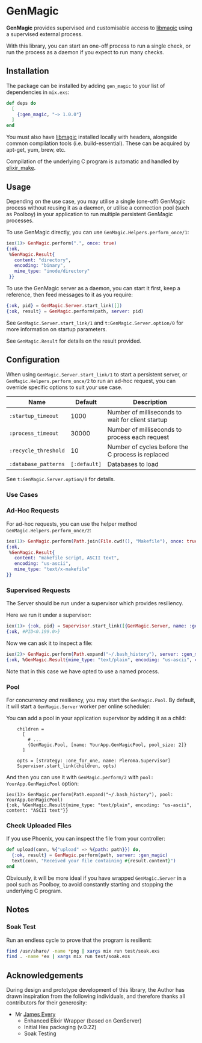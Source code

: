 # GenMagic

**GenMagic** provides supervised and customisable access to [libmagic](http://man7.org/linux/man-pages/man3/libmagic.3.html) using a supervised external process.

With this library, you can start an one-off process to run a single check, or run the process as a daemon if you expect to run many checks.

## Installation

The package can be installed by adding `gen_magic` to your list of dependencies in `mix.exs`:

```elixir
def deps do
  [
    {:gen_magic, "~> 1.0.0"}
  ]
end
```

You must also have [libmagic](http://man7.org/linux/man-pages/man3/libmagic.3.html) installed locally with headers, alongside common compilation tools (i.e. build-essential). These can be acquired by apt-get, yum, brew, etc.

Compilation of the underlying C program is automatic and handled by [elixir_make](https://github.com/elixir-lang/elixir_make).

## Usage

Depending on the use case, you may utilise a single (one-off) GenMagic process without reusing it as a daemon, or utilise a connection pool (such as Poolboy) in your application to run multiple persistent GenMagic processes.

To use GenMagic directly, you can use `GenMagic.Helpers.perform_once/1`:

```elixir
iex(1)> GenMagic.perform(".", once: true)
{:ok,
 %GenMagic.Result{
   content: "directory",
   encoding: "binary",
   mime_type: "inode/directory"
 }}
```

To use the GenMagic server as a daemon, you can start it first, keep a reference, then feed messages to it as you require:

```elixir
{:ok, pid} = GenMagic.Server.start_link([])
{:ok, result} = GenMagic.perform(path, server: pid)
```

See `GenMagic.Server.start_link/1` and `t:GenMagic.Server.option/0` for more information on startup parameters.

See `GenMagic.Result` for details on the result provided.

## Configuration

When using `GenMagic.Server.start_link/1` to start a persistent server, or `GenMagic.Helpers.perform_once/2` to run an ad-hoc request, you can override specific options to suit your use case.

| Name | Default | Description |
| - | - | - |
| `:startup_timeout` | 1000 | Number of milliseconds to wait for client startup |
| `:process_timeout` | 30000 | Number of milliseconds to process each request |
| `:recycle_threshold` | 10 | Number of cycles before the C process is replaced |
| `:database_patterns` | `[:default]` | Databases to load |

See `t:GenMagic.Server.option/0` for details.

### Use Cases

### Ad-Hoc Requests

For ad-hoc requests, you can use the helper method `GenMagic.Helpers.perform_once/2`:

```elixir
iex(1)> GenMagic.perform(Path.join(File.cwd!(), "Makefile"), once: true)
{:ok,
 %GenMagic.Result{
   content: "makefile script, ASCII text",
   encoding: "us-ascii",
   mime_type: "text/x-makefile"
}}
```

### Supervised Requests

The Server should be run under a supervisor which provides resiliency.

Here we run it under a supervisor:

```elixir
iex(1)> {:ok, pid} = Supervisor.start_link([{GenMagic.Server, name: :gen_magic}], strategy: :one_for_one)
{:ok, #PID<0.199.0>}
```

Now we can ask it to inspect a file:

```elixir
iex(2)> GenMagic.perform(Path.expand("~/.bash_history"), server: :gen_magic)
{:ok, %GenMagic.Result{mime_type: "text/plain", encoding: "us-ascii", content: "ASCII text"}}
```

Note that in this case we have opted to use a named process.

### Pool

For concurrency *and* resiliency, you may start the `GenMagic.Pool`. By default, it will start a `GenMagic.Server`
worker per online scheduler:

You can add a pool in your application supervisor by adding it as a child:

```
    children =
      [
        # ...
        {GenMagic.Pool, [name: YourApp.GenMagicPool, pool_size: 2]}
      ]

    opts = [strategy: :one_for_one, name: Pleroma.Supervisor]
    Supervisor.start_link(children, opts)
```

And then you can use it with `GenMagic.perform/2` with `pool: YourApp.GenMagicPool` option:

```
iex(1)> GenMagic.perform(Path.expand("~/.bash_history"), pool: YourApp.GenMagicPool)
{:ok, %GenMagic.Result{mime_type: "text/plain", encoding: "us-ascii", content: "ASCII text"}}
```

### Check Uploaded Files

If you use Phoenix, you can inspect the file from your controller:

```elixir
def upload(conn, %{"upload" => %{path: path}}) do,
  {:ok, result} = GenMagic.perform(path, server: :gen_magic)
  text(conn, "Received your file containing #{result.content}")
end
```

Obviously, it will be more ideal if you have wrapped `GenMagic.Server` in a pool such as Poolboy, to avoid constantly starting and stopping the underlying C program.

## Notes

### Soak Test

Run an endless cycle to prove that the program is resilient:

```bash
find /usr/share/ -name *png | xargs mix run test/soak.exs
find . -name *ex | xargs mix run test/soak.exs
```

## Acknowledgements

During design and prototype development of this library, the Author has drawn inspiration from the following individuals, and therefore thanks all contributors for their generosity:

- Mr [James Every](https://github.com/devstopfix)
  - Enhanced Elixir Wrapper (based on GenServer)
  - Initial Hex packaging (v.0.22)
  - Soak Testing
